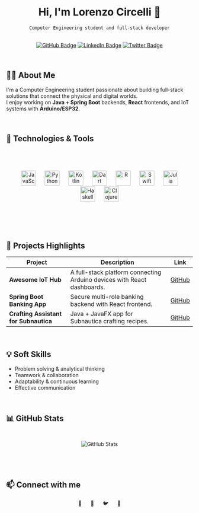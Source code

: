  <div align="center">
  <h1>Hi, I'm Lorenzo Circelli 👋</h1>
  <code>Computer Engineering student and full-stack developer</code>
</div>
<div align="center">
  <br>
<p>
  <a href="https://github.com/LORENZOCIRCELLI" target="_blank"><img src="https://img.shields.io/badge/GitHub-181717?style=for-the-badge&logo=github&logoColor=white" alt="GitHub Badge" /></a>
  <a href="https://www.linkedin.com/in/lorenzocircelli" target="_blank"><img src="https://img.shields.io/badge/LinkedIn-0077B5?style=for-the-badge&logo=linkedin&logoColor=white" alt="LinkedIn Badge" /></a>
  <a href="https://twitter.com/lorenzocircelli" target="_blank"><img src="https://img.shields.io/badge/Twitter-1DA1F2?style=for-the-badge&logo=twitter&logoColor=white" alt="Twitter Badge" /></a>
</p>
</div>
<br>

## 👨‍💻 About Me

I'm a Computer Engineering student passionate about building full-stack solutions that connect the physical and digital worlds.  
I enjoy working on **Java + Spring Boot** backends, **React** frontends, and IoT systems with **Arduino/ESP32**.

<br>

## 🔧 Technologies & Tools

<div align="center" style="margin: 40px 0;"><br><br>
  <img height="40" alt="JavaScript" src="https://cdn.simpleicons.org/javascript" style="margin: 0 10px;"/>
  <img height="40" alt="Python" src="https://cdn.simpleicons.org/python" style="margin: 0 10px;"/>
  <img height="40" alt="Kotlin" src="https://cdn.simpleicons.org/kotlin" style="margin: 0 10px;"/>
  <img height="40" alt="Dart" src="https://cdn.simpleicons.org/dart" style="margin: 0 10px;"/>
  <img height="40" alt="R" src="https://cdn.simpleicons.org/r" style="margin: 0 10px;"/>
  <img height="40" alt="Swift" src="https://cdn.simpleicons.org/swift" style="margin: 0 10px;"/>
  <img height="40" alt="Julia" src="https://cdn.simpleicons.org/julia" style="margin: 0 10px;"/>
  <img height="40" alt="Haskell" src="https://cdn.simpleicons.org/haskell" style="margin: 0 10px;"/>
  <img height="40" alt="Clojure" src="https://cdn.simpleicons.org/clojure" style="margin: 0 10px;"/>
</div><br>

<br>

## 🚀 Projects Highlights

| Project | Description | Link |
| ------- | ----------- | ---- |
| **Awesome IoT Hub** | A full-stack platform connecting Arduino devices with React dashboards. | [GitHub](https://github.com/LORENZOCIRCELLI/awesome-iot-hub) |
| **Spring Boot Banking App** | Secure multi-role banking backend with React frontend. | [GitHub](https://github.com/LORENZOCIRCELLI/springboot-banking) |
| **Crafting Assistant for Subnautica** | Java + JavaFX app for Subnautica crafting recipes. | [GitHub](https://github.com/LORENZOCIRCELLI/subnautica-crafting) |

<br>

## 💡 Soft Skills

- Problem solving & analytical thinking  
- Teamwork & collaboration  
- Adaptability & continuous learning  
- Effective communication  

<br>

## 📊 GitHub Stats

<p align="center" style="margin: 40px 0;">
  <picture>
    <source media="(prefers-color-scheme: dark)" srcset="https://github-readme-stats.vercel.app/api?username=LORENZOCIRCELLI&show_icons=true&theme=dark" />
    <source media="(prefers-color-scheme: light)" srcset="https://github-readme-stats.vercel.app/api?username=LORENZOCIRCELLI&show_icons=true&theme=light" />
    <img src="https://github-readme-stats.vercel.app/api?username=LORENZOCIRCELLI&show_icons=true&theme=radical" alt="GitHub Stats" />
  </picture>
</p>

<br>

## 📫 Connect with me

<div align="center" style="margin: 20px 0;">
  <a href="mailto:lorenzo@example.com" style="text-decoration:none; margin: 0 10px;" title="Email">
    📧
  </a>
  <a href="https://linkedin.com/in/lorenzocircelli" target="_blank" rel="noopener noreferrer" style="text-decoration:none; margin: 0 10px;" title="LinkedIn">
    🔗
  </a>
  <a href="https://twitter.com/lorenzocircelli" target="_blank" rel="noopener noreferrer" style="text-decoration:none; margin: 0 10px;" title="Twitter">
    🐦
  </a>
  <a href="https://github.com/LORENZOCIRCELLI" target="_blank" rel="noopener noreferrer" style="text-decoration:none; margin: 0 10px;" title="GitHub">
    🐙
  </a>
</div>
